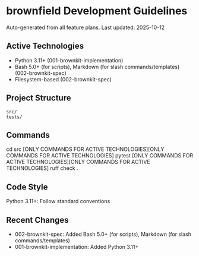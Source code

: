 # brownfield Development Guidelines

Auto-generated from all feature plans. Last updated: 2025-10-12

## Active Technologies
- Python 3.11+ (001-brownkit-implementation)
- Bash 5.0+ (for scripts), Markdown (for slash commands/templates) (002-brownkit-spec)
- Filesystem-based (002-brownkit-spec)

## Project Structure
```
src/
tests/
```

## Commands
cd src [ONLY COMMANDS FOR ACTIVE TECHNOLOGIES][ONLY COMMANDS FOR ACTIVE TECHNOLOGIES] pytest [ONLY COMMANDS FOR ACTIVE TECHNOLOGIES][ONLY COMMANDS FOR ACTIVE TECHNOLOGIES] ruff check .

## Code Style
Python 3.11+: Follow standard conventions

## Recent Changes
- 002-brownkit-spec: Added Bash 5.0+ (for scripts), Markdown (for slash commands/templates)
- 001-brownkit-implementation: Added Python 3.11+

<!-- MANUAL ADDITIONS START -->
<!-- MANUAL ADDITIONS END -->
